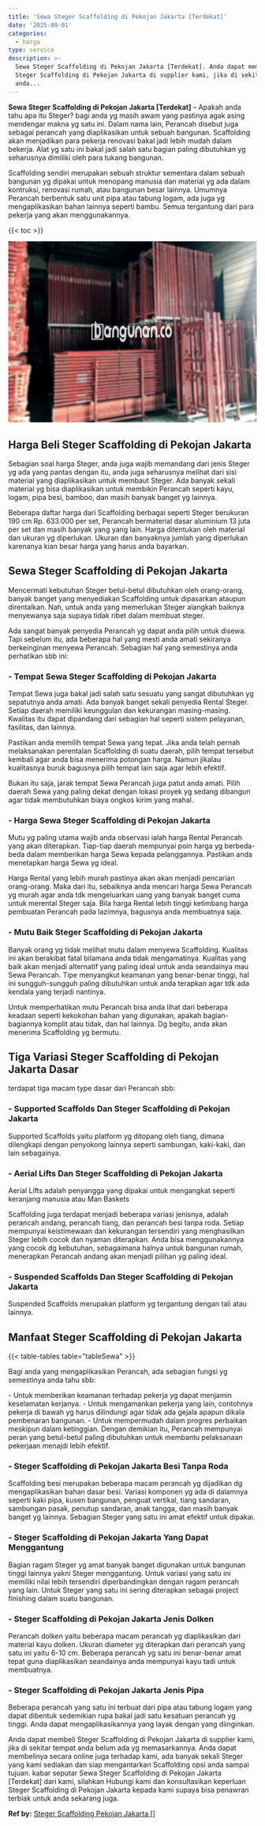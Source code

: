 ```yaml
---
title: 'Sewa Steger Scaffolding di Pekojan Jakarta [Terdekat]'
date: '2025-09-01'
categories:
  - harga
type: service
description: >-
  Sewa Steger Scaffolding di Pekojan Jakarta [Terdekat]. Anda dapat membeli
  Steger Scaffolding di Pekojan Jakarta di supplier kami, jika di sekitar tempat
  anda...
---
```


**Sewa Steger Scaffolding di Pekojan Jakarta \[Terdekat\]** – Apakah anda tahu apa itu Steger? bagi anda yg masih awam yang pastinya agak asing mendengar makna yg satu ini. Dalam nama lain, Perancah disebut juga sebagai perancah yang diaplikasikan untuk sebuah bangunan. Scaffolding akan menjadikan para pekerja renovasi bakal jadi lebih mudah dalam bekerja. Alat yg satu ini bakal jadi salah satu bagian paling dibutuhkan yg seharusnya dimiliki oleh para tukang bangunan.

Scaffolding sendiri merupakan sebuah struktur sementara dalam sebuah bangunan yg dipakai untuk menopang manusia dan material yg ada dalam kontruksi, renovasi rumah, atau bangunan besar lainnya. Umumnya Perancah berbentuk satu unit pipa atau tabung logam, ada juga yg mengaplikasikan bahan lainnya seperti bambu. Semua tergantung dari para pekerja yang akan menggunakannya.

{{< toc >}}

![Sewa Steger Scaffolding di Pekojan Jakarta [Terdekat]](/images/sewa-scaffolding-steger-09.png)

## Harga Beli Steger Scaffolding di Pekojan Jakarta

Sebagian soal harga Steger, anda juga wajib memandang dari jenis Steger yg ada yang pantas dengan itu, anda juga seharusnya melihat dari sisi material yang diaplikasikan untuk membaut Steger. Ada banyak sekali material yg bisa diaplikasikan untuk membikin Perancah seperti kayu, logam, pipa besi, bamboo, dan masih banyak banget yg lainnya.

Beberapa daftar harga dari Scaffolding berbagai seperti Steger berukuran 190 cm Rp. 633.000 per set, Perancah bermaterial dasar aluminium 13 juta per set dan masih banyak yang yang lain. Harga ditentukan oleh material dan ukuran yg diperlukan. Ukuran dan banyaknya jumlah yang diperlukan karenanya kian besar harga yang harus anda bayarkan.

## Sewa Steger Scaffolding di Pekojan Jakarta

Mencermati kebutuhan Steger betul-betul dibutuhkan oleh orang-orang, banyak banget yang menyediakan Scaffolding untuk dipasarkan ataupun direntalkan. Nah, untuk anda yang memerlukan Steger alangkah baiknya menyewanya saja supaya tidak ribet dalam membuat steger.

Ada sangat banyak penyedia Perancah yg dapat anda pilih untuk disewa. Tapi sebelum itu, ada beberapa hal yang mesti anda amati sekiranya berkeinginan menyewa Perancah. Sebagian hal yang semestinya anda perhatikan sbb ini:

### \- Tempat Sewa Steger Scaffolding di Pekojan Jakarta

Tempat Sewa juga bakal jadi salah satu sesuatu yang sangat dibutuhkan yg sepatutnya anda amati. Ada banyak banget sekali penyedia Rental Steger. Setiap daerah memiliki keunggulan dan kekurangan masing-masing. Kwalitas itu dapat dipandang dari sebagian hal seperti sistem pelayanan, fasilitas, dan lainnya.

Pastikan anda memilih tempat Sewa yang tepat. Jika anda telah pernah melaksanakan perentalan Scaffolding di suatu daerah, pilih tempat tersebut kembali agar anda bisa menerima potongan harga. Namun jikalau kualitasnya buruk bagusnya pilih tempat lain saja agar lebih efektif.

Bukan itu saja, jarak tempat Sewa Perancah juga patut anda amati. Pilih daerah Sewa yang paling dekat dengan lokasi proyek yg sedang dibangun agar tidak membutuhkan biaya ongkos kirim yang mahal.

### \- Harga Sewa Steger Scaffolding di Pekojan Jakarta

Mutu yg paling utama wajib anda observasi ialah harga Rental Perancah yang akan diterapkan. Tiap-tiap daerah mempunyai poin harga yg berbeda-beda dalam memberikan harga Sewa kepada pelanggannya. Pastikan anda menetapkan harga Sewa yg ideal.

Harga Rental yang lebih murah pastinya akan akan menjadi pencarian orang-orang. Maka dari itu, sebaiknya anda mencari harga Sewa Perancah yg murah agar anda tdk mengeluarkan uang yang banyak banget cuma untuk merental Steger saja. Bila harga Rental lebih tinggi ketimbang harga pembuatan Perancah pada lazimnya, bagusnya anda membuatnya saja.

### \- Mutu Baik Steger Scaffolding di Pekojan Jakarta

Banyak orang yg tidak melihat mutu dalam menyewa Scaffolding. Kualitas ini akan berakibat fatal bilamana anda tidak mengamatinya. Kualitas yang baik akan menjadi alternatif yang paling ideal untuk anda seandainya mau Sewa Perancah. Tipe menyangkut keamanan yang benar-benar tinggi, hal ini sungguh-sungguh paling dibutuhkan untuk anda terapkan agar tdk ada kendala yang terjadi nantinya.

Untuk memperhatikan mutu Perancah bisa anda lihat dari beberapa keadaan seperti kekokohan bahan yang digunakan, apakah bagian-bagiannya komplit atau tidak, dan hal lainnya. Dg begitu, anda akan menerima Scaffolding yg bermutu.

## Tiga Variasi Steger Scaffolding di Pekojan Jakarta Dasar

terdapat tiga macam type dasar dari Perancah sbb:

### \- Supported Scaffolds Dan Steger Scaffolding di Pekojan Jakarta

Supported Scaffolds yaitu platform yg ditopang oleh tiang, dimana dilengkapi dengan penyokong lainnya seperti sambungan, kaki-kaki, dan lain sebagainya.

### \- Aerial Lifts Dan Steger Scaffolding di Pekojan Jakarta

Aerial Lifts adalah penyangga yang dipakai untuk mengangkat seperti keranjang manusia atau Man Baskets

Scaffolding juga terdapat menjadi beberapa variasi jenisnya, adalah perancah andang, perancah tiang, dan perancah besi tanpa roda. Setiap mempunyai keistimewaan dan kekurangan tersendiri yang menghasilkan Steger lebih cocok dan nyaman diterapkan. Anda bisa menggunakannya yang cocok dg kebutuhan, sebagaimana halnya untuk bangunan rumah, menerapkan Perancah andang akan menjadi pilihan yg paling ideal.

### \- Suspended Scaffolds Dan Steger Scaffolding di Pekojan Jakarta

Suspended Scaffolds merupakan platform yg tergantung dengan tali atau lainnya.

## Manfaat Steger Scaffolding di Pekojan Jakarta

{{< table-tables table="tableSewa" >}}

Bagi anda yang mengaplikasikan Perancah, ada sebagian fungsi yg semestinya anda tahu sbb:

\- Untuk memberikan keamanan terhadap pekerja yg dapat menjamin keselamatan kerjanya. - Untuk mengamankan pekerja yang lain, contohnya pekerja di bawah yg harus dilindungi agar tidak ada gejala apapun dikala pembenaran bangunan. - Untuk mempermudah dalam progres perbaikan meskipun dalam ketinggian. Dengan demikian itu, Perancah mempunyai peran yang betul-betul paling dibutuhkan untuk membantu pelaksanaan pekerjaan menajdi lebih efektif.

### \- Steger Scaffolding di Pekojan Jakarta Besi Tanpa Roda

Scaffolding besi merupakan beberapa macam perancah yg dijadikan dg mengaplikasikan bahan dasar besi. Variasi komponen yg ada di dalamnya seperti kaki pipa, kusen bangunan, penguat vertikal, tiang sandaran, sambungan pasak, penutup sandaran, anak tangga, dan masih banyak banget yg lainnya. Sebagian Steger yang satu ini amat efektif untuk dipakai.

### \- Steger Scaffolding di Pekojan Jakarta Yang Dapat Menggantung

Bagian ragam Steger yg amat banyak banget digunakan untuk bangunan tinggi lainnya yakni Steger menggantung. Untuk variasi yang satu ini memiliki nilai lebih tersendiri diperbandingkan dengan ragam perancah yang lain. Untuk Steger yang satu ini sering diterapkan sebagai project finishing dalam suatu bangunan.

### \- Steger Scaffolding di Pekojan Jakarta Jenis Dolken

Perancah dolken yaitu beberapa macam perancah yg diaplikasikan dari material kayu dolken. Ukuran diameter yg diterapkan dari perancah yang satu ini yaitu 6-10 cm. Beberapa perancah yg satu ini benar-benar amat tepat guna diaplikasikan seandainya anda mempunyai kayu tadi untuk membuatnya.

### \- Steger Scaffolding di Pekojan Jakarta Jenis Pipa

Beberapa perancah yang satu ini terbuat dari pipa atau tabung logam yang dapat dibentuk sedemikian rupa bakal jadi satu kesatuan perancah yg tinggi. Anda dapat mengaplikasikannya yang layak dengan yang diinginkan.

Anda dapat membeli Steger Scaffolding di Pekojan Jakarta di supplier kami, jika di sekitar tempat anda belum ada yg memasarkannya. Anda dapat membelinya secara online juga terhadap kami, ada banyak sekali Steger yang kami sediakan dan siap mengantarkan Scaffolding opsi anda sampai tujuan. kabar seputar Sewa Steger Scaffolding di Pekojan Jakarta \[Terdekat\] dari kami, silahkan Hubungi kami dan konsultasikan keperluan Steger Scaffolding di Pekojan Jakarta kepada kami supaya bisa penawran terbiak untuk anda sekarang juga.

**Ref by:** [Steger Scaffolding Pekojan Jakarta []](https://id.wikipedia.org/wiki/Steger)
